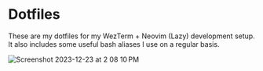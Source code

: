 # Dotfiles

These are my dotfiles for my WezTerm + Neovim (Lazy) development setup. It also includes some useful bash aliases I use on a regular basis.

![Screenshot 2023-12-23 at 2 08 10 PM](https://github.com/wu-json/dotfiles/assets/45532884/5db8b27b-a226-4f17-b306-c61671314711)
